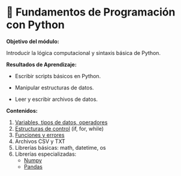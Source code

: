 # 🧯 Fundamentos de Programación con Python

**Objetivo del módulo:**

Introducir la lógica computacional y sintaxis básica de Python.

**Resultados de Aprendizaje:**

-   Escribir scripts básicos en Python.

-   Manipular estructuras de datos.

-   Leer y escribir archivos de datos.

**Contenidos:**

1.  [Variables, tipos de datos, operadores](1.Python.ipynb)
2.  [Estructuras de control](2.control.ipynb) (if, for, while)
3.  [Funciones y errores](3.funciones.ipynb)
5.  Archivos CSV y TXT
6.  Librerías básicas: math, datetime, os
7.  Librerías especializadas:
    -   [Numpy](Numpy.ipynb)
    -   [Pandas](Pandas.ipynb)
   